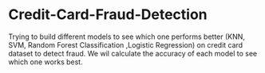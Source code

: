 # Credit-Card-Fraud-Detection
Trying to build different models to see which one performs better (KNN, SVM, Random Forest Classification ,Logistic Regression)  on credit card dataset to detect fraud.
We wil calculate the accuracy of each model to see which one works best.

